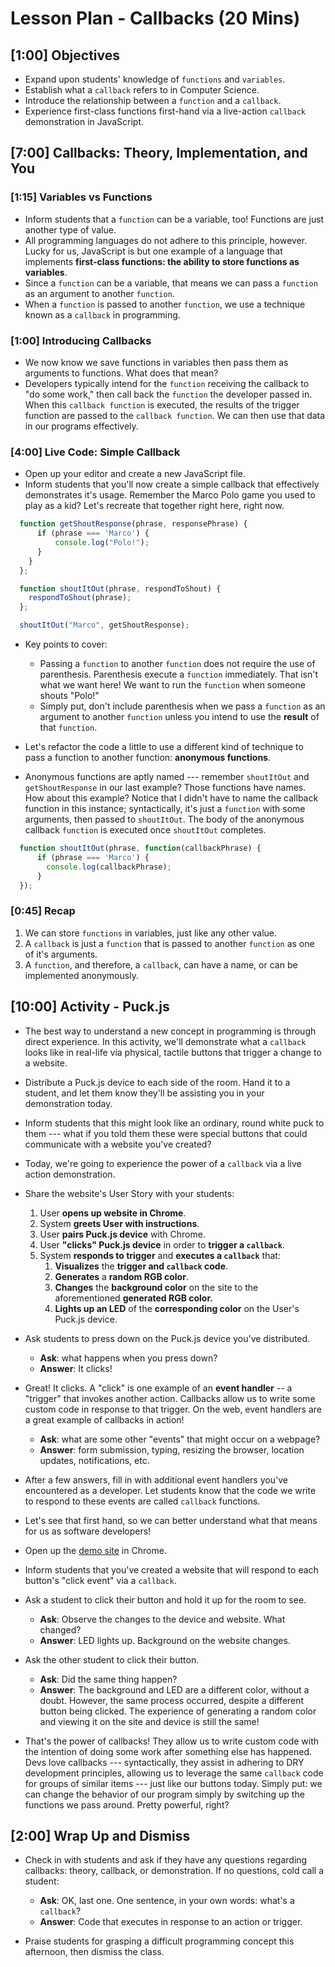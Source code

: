 # Lesson Plan - Callbacks (20 Mins)

## [1:00] Objectives

* Expand upon students' knowledge of `functions` and `variables`.
* Establish what a `callback` refers to in Computer Science.
* Introduce the relationship between a `function` and a `callback`.
* Experience first-class functions first-hand via a live-action `callback` demonstration in JavaScript.

## [7:00] Callbacks: Theory, Implementation, and You

### [1:15] Variables vs Functions

* Inform students that a `function` can be a variable, too! Functions are just another type of value.
* All programming languages do not adhere to this principle, however. Lucky for us, JavaScript is but one example of a language that implements **first-class functions: the ability to store functions as variables**.
* Since a `function` can be a variable, that means we can pass a `function` as an argument to another `function`.
* When a `function` is passed to another `function`, we use a technique known as a `callback` in programming.

### [1:00] Introducing Callbacks

* We now know we save functions in variables then pass them as arguments to functions. What does that mean?
* Developers typically intend for the `function` receiving the callback to "do some work," then call back the `function` the developer passed in. When this `callback function` is executed, the results of the trigger function are passed to the `callback function`. We can then use that data in our programs effectively.

### [4:00] Live Code: Simple Callback

* Open up your editor and create a new JavaScript file.
* Inform students that you'll now create a simple callback that effectively demonstrates it's usage. Remember the Marco Polo game you used to play as a kid? Let's recreate that together right here, right now.

```javascript
  function getShoutResponse(phrase, responsePhrase) {
      if (phrase === 'Marco') {
    ​      console.log("Polo!");
      }
    }
  };

  function shoutItOut(phrase, respondToShout) {
    respondToShout(phrase);
  };

  shoutItOut("Marco", getShoutResponse);
```

* Key points to cover:
    * Passing a `function` to another `function` does not require the use of parenthesis. Parenthesis execute a `function` immediately. That isn't what we want here!  We want to run the `function` when someone shouts "Polo!"
    * Simply put, don't include parenthesis when we pass a `function` as an argument to another `function` unless you intend to use the **result** of that `function`.

* Let's refactor the code a little to use a different kind of technique to pass a function to another function: **anonymous functions**.

* Anonymous functions are aptly named --- remember `shoutItOut` and `getShoutResponse` in our last example? Those functions have names. How about this example? Notice that I didn't have to name the callback function in this instance; syntactically, it's just a `function` with some arguments, then passed to `shoutItOut`. The body of the anonymous callback `function` is executed once `shoutItOut` completes.

```javascript
  function shoutItOut(phrase, function(callbackPhrase) {
      if (phrase === 'Marco') {
        console.log(callbackPhrase);
      }
  });
```

### [0:45] Recap

1. We can store `functions` in variables, just like any other value.
1. A `callback` is just a `function` that is passed to another `function` as one of it's arguments.
1. A `function`, and therefore, a `callback`, can have a name, or can be implemented anonymously.

## [10:00] Activity - Puck.js

* The best way to understand a new concept in programming is through direct experience. In this activity, we'll demonstrate what a `callback` looks like in real-life via physical, tactile buttons that trigger a change to a website.

* Distribute a Puck.js device to each side of the room. Hand it to a student, and let them know they'll be assisting you in your demonstration today.

* Inform students that this might look like an ordinary, round white puck to them --- what if you told them these were special buttons that could communicate with a website you've created?

* Today, we're going to experience the power of a `callback` via a live action demonstration.

* Share the website's User Story with your students:
    1. User **opens up website in Chrome**.
    1. System **greets User with instructions**.
    1. User **pairs Puck.js device** with Chrome.
    1. User **"clicks" Puck.js device** in order to **trigger a `callback`**.
    1. System **responds to trigger** and **executes a `callback`** that:
        1. **Visualizes** the **trigger and `callback` code**.
        1. **Generates** a **random RGB color**.
        1. **Changes** the **background color** on the site to the aforementioned **generated RGB color.**
        1. **Lights up an LED** of the **corresponding color** on the User's Puck.js device.

* Ask students to press down on the Puck.js device you've distributed.
    * **Ask**: what happens when you press down?
    * **Answer**: It clicks!

* Great! It clicks. A "click" is one example of an **event handler** -- a "trigger" that invokes another action. Callbacks allow us to write some custom code in response to that trigger. On the web, event handlers are a great example of callbacks in action!
    * **Ask**: what are some other "events" that might occur on a webpage?
    * **Answer**: form submission, typing, resizing the browser, location updates, notifications, etc.

* After a few answers, fill in with additional event handlers you've encountered as a developer. Let students know that the code we write to respond to these events are called `callback` functions.

* Let's see that first hand, so we can better understand what that means for us as software developers!

* Open up the [demo site](http://droxey.com/teach-callbacks/) in Chrome.

* Inform students that you've created a website that will respond to each button's "click event" via a `callback`.

* Ask a student to click their button and hold it up for the room to see.
    * **Ask**: Observe the changes to the device and website. What changed?
    * **Answer**: LED lights up. Background on the website changes.

* Ask the other student to click their button.
    * **Ask**: Did the same thing happen?
    * **Answer**: The background and LED are a different color, without a doubt. However, the same process occurred, despite a different button being clicked. The experience of generating a random color and viewing it on the site and device is still the same!

* That's the power of callbacks! They allow us to write custom code with the intention of doing some work after something else has happened. Devs love callbacks --- syntactically, they assist in adhering to DRY development principles, allowing us to leverage the same `callback` code for groups of similar items --- just like our buttons today. Simply put: we can change the behavior of our program simply by switching up the functions we pass around. Pretty powerful, right?

## [2:00] Wrap Up and Dismiss

* Check in with students and ask if they have any questions regarding callbacks: theory, callback, or demonstration. If no questions, cold call a student:
    * **Ask**: OK, last one. One sentence, in your own words: what's a `callback`?
    * **Answer**: Code that executes in response to an action or trigger.

* Praise students for grasping a difficult programming concept this afternoon, then dismiss the class.

